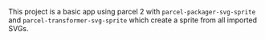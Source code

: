 This project is a basic app using parcel 2 with `parcel-packager-svg-sprite` and `parcel-transformer-svg-sprite` which create a sprite from all imported SVGs.
